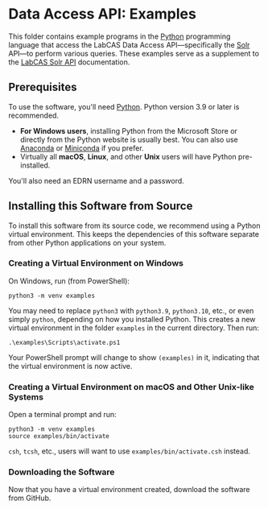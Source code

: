 # Data Access API: Examples

This folder contains example programs in the [Python](https://www.python.org/) programming language that access the LabCAS Data Access API—specifically the [Solr](https://solr.apache.org/) API—to perform various queries. These examples serve as a supplement to the [LabCAS Solr API](https://github.com/EDRN/labcas-backend/wiki/Solr-API) documentation.


## Prerequisites

To use the software, you'll need [Python](https://www.python.org/). Python version 3.9 or later is recommended.

- **For Windows users**, installing Python from the Microsoft Store or directly from the Python website is usually best. You can also use [Anaconda](https://anaconda.com/) or [Miniconda](https://docs.conda.io/projects/conda/en/latest/user-guide/install/index.html) if you prefer.
- Virtually all **macOS**, **Linux**, and other **Unix** users will have Python pre-installed.

You'll also need an EDRN username and a password.


## Installing this Software from Source

To install this software from its source code, we recommend using a Python virtual environment. This keeps the dependencies of this software separate from other Python applications on your system.


### Creating a Virtual Environment on Windows

On Windows, run (from PowerShell):

    python3 -m venv examples

You may need to replace `python3` with `python3.9`, `python3.10`, etc., or even simply `python`, depending on how you installed Python. This creates a new virtual environment in the folder `examples` in the current directory. Then run:

    .\examples\Scripts\activate.ps1

Your PowerShell prompt will change to show `(examples)` in it, indicating that the virtual environment is now active.


### Creating a Virtual Environment on macOS and Other Unix-like Systems

Open a terminal prompt and run:

    python3 -m venv examples
    source examples/bin/activate

`csh`, `tcsh`, etc., users will want to use `examples/bin/activate.csh` instead.


### Downloading the Software

Now that you have a virtual environment created, download the software from GitHub.

